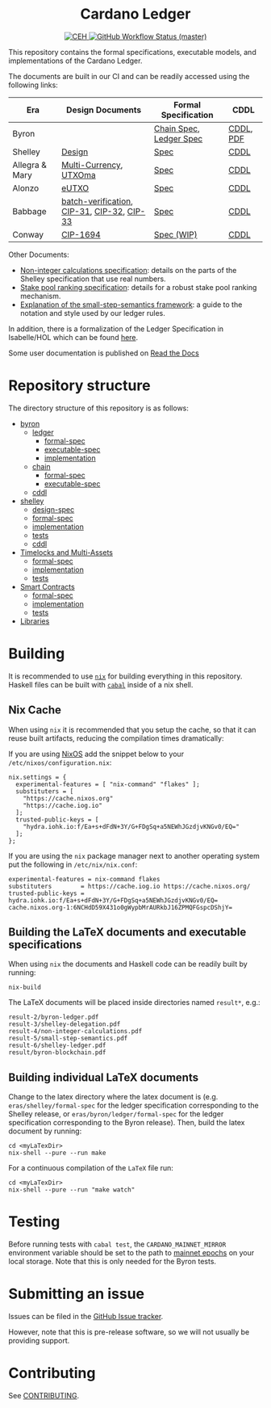 <h1 align="center">Cardano Ledger</h1>

<p align="center">
  <a href="https://input-output-hk.github.io/cardano-engineering-handbook">
    <img alt="CEH" src="https://img.shields.io/badge/policy-Cardano%20Engineering%20Handbook-informational?style=for-the-badge" />
  </a>
  <a href="https://github.com/input-output-hk/cardano-ledger/actions/workflows/haskell.yml">
    <img alt="GitHub Workflow Status (master)" src="https://img.shields.io/github/actions/workflow/status/input-output-hk/cardano-ledger/haskell.yml?branch=master&style=for-the-badge" />
  </a>
</p>

This repository contains the formal specifications, executable models,
and implementations of the Cardano Ledger.

The documents are built in our CI and can be readily accessed using the
following links:

Era | Design Documents | Formal Specification | CDDL
----|------------------|----------------------|-----
Byron | | [Chain Spec](https://github.com/input-output-hk/cardano-ledger/releases/latest/download/byron-blockchain.pdf "Specification of the Blockchain Layer"), [Ledger Spec](https://github.com/input-output-hk/cardano-ledger/releases/latest/download/byron-ledger.pdf "A Formal Specification of the Cardano Ledger") | [CDDL](https://github.com/input-output-hk/cardano-ledger/tree/master/eras/byron/cddl-spec/byron.cddl), [PDF](https://github.com/input-output-hk/cardano-ledger/releases/latest/download/byron-binary.pdf)
Shelley | [Design](https://github.com/input-output-hk/cardano-ledger/releases/latest/download/shelley-delegation.pdf "Design Specification for Delegation and Incentives in Cardano") | [Spec](https://github.com/input-output-hk/cardano-ledger/releases/latest/download/shelley-ledger.pdf "A Formal Specification of the Cardano Ledger") | [CDDL](https://github.com/input-output-hk/cardano-ledger/tree/master/eras/shelley/test-suite/cddl-files)
Allegra & Mary | [Multi-Currency](https://eprint.iacr.org/2020/895 "Multi-Currency Ledgers"), [UTXOma](https://iohk.io/en/research/library/papers/utxoma-utxo-with-multi-asset-support/ "UTXOma:UTXO with Multi-Asset Support") | [Spec](https://github.com/input-output-hk/cardano-ledger/releases/latest/download/mary-ledger.pdf "A Formal Specification of the Cardano Ledger with a Native Multi-Asset Implementation") | [CDDL](https://github.com/input-output-hk/cardano-ledger/tree/master/eras/shelley-ma/test-suite/cddl-files)
Alonzo | [eUTXO](https://iohk.io/en/research/library/papers/the-extended-utxo-model/ "The Extended UTXO Model")| [Spec](https://github.com/input-output-hk/cardano-ledger/releases/latest/download/alonzo-ledger.pdf "A Formal Specification of the Cardano Ledger integrating Plutus Core") | [CDDL](https://github.com/input-output-hk/cardano-ledger/tree/master/eras/alonzo/test-suite/cddl-files)
Babbage | [batch-verification](https://iohk.io/en/research/library/papers/on-uc-secure-range-extension-and-batch-verification-for-ecvrf/ "On UC-Secure Range Extension and Batch Verification for ECVRF"), [CIP-31](https://github.com/cardano-foundation/CIPs/pull/159 "Reference inputs"), [CIP-32](https://github.com/cardano-foundation/CIPs/pull/160 "Inline datums"), [CIP-33](https://github.com/cardano-foundation/CIPs/pull/161 "Reference scripts") | [Spec](https://github.com/input-output-hk/cardano-ledger/releases/latest/download/babbage-ledger.pdf "Formal Specification of the Cardano Ledger for the Babbage era") | [CDDL](https://github.com/input-output-hk/cardano-ledger/tree/master/eras/babbage/test-suite/cddl-files)
Conway | [CIP-1694](https://github.com/JaredCorduan/CIPs/blob/voltaire-v1/CIP-1694/README.md) | [Spec (WIP)](https://github.com/input-output-hk/formal-ledger-specifications) | [CDDL](https://github.com/input-output-hk/cardano-ledger/tree/master/eras/conway/test-suite/cddl-files)


Other Documents:
- [Non-integer calculations specification](https://github.com/input-output-hk/cardano-ledger/releases/latest/download/non-integer-calculations.pdf): details on the parts of the Shelley specification that use real numbers.
- [Stake pool ranking specification](https://github.com/input-output-hk/cardano-ledger/releases/latest/download/pool-ranking.pdf): details for a robust stake pool ranking mechanism.
- [Explanation of the small-step-semantics framework](https://github.com/input-output-hk/cardano-ledger/releases/latest/download/small-step-semantics.pdf): a guide to the notation and style used by our ledger rules.

In addition, there is a formalization of the Ledger Specification in Isabelle/HOL which can be found [here](https://github.com/input-output-hk/fm-ledger-formalization).

Some user documentation is published on [Read the Docs](https://cardano-ledger.readthedocs.io/en/latest)

# Repository structure

The directory structure of this repository is as follows:

- [byron](./eras/byron)
  - [ledger](./eras/byron/ledger)
    - [formal-spec](./eras/byron/ledger/formal-spec)
    - [executable-spec](./eras/byron/ledger/executable-spec)
    - [implementation](./eras/byron/ledger/impl)
  - [chain](./eras/byron/chain)
    - [formal-spec](./eras/byron/chain/formal-spec)
    - [executable-spec](./eras/byron/chain/executable-spec)
  - [cddl](./eras/byron/cddl-spec)
- [shelley](./eras/shelley)
  - [design-spec](./eras/shelley/design-spec)
  - [formal-spec](./eras/shelley/formal-spec)
  - [implementation](./eras/shelley/impl)
  - [tests](./eras/shelley/test-suite)
  - [cddl](./eras/shelley/test-suite/cddl-files)
- [Timelocks and Multi-Assets](./eras/shelley-ma)
    - [formal-spec](./eras/shelley-ma/formal-spec)
    - [implementation](./eras/shelley-ma/impl)
    - [tests](./eras/shelley-ma/test-suite)
- [Smart Contracts](./eras/alonzo)
    - [formal-spec](./eras/alonzo/formal-spec)
    - [implementation](./eras/alonzo/impl)
    - [tests](./eras/alonzo/test-suite)
- [Libraries](./libs)

# Building

It is recommended to use [`nix`](https://nixos.org/nix/download.html) for building everything in this repository.
Haskell files can be built with [`cabal`](https://www.haskell.org/cabal/) inside of a nix shell.

## Nix Cache

When using `nix` it is recommended that you setup the cache, so that it can
reuse built artifacts, reducing the compilation times dramatically:

If you are using [NixOS](https://nixos.org/) add the snippet below to your
`/etc/nixos/configuration.nix`:

```
nix.settings = {
  experimental-features = [ "nix-command" "flakes" ];
  substituters = [
    "https://cache.nixos.org"
    "https://cache.iog.io"
  ];
  trusted-public-keys = [
    "hydra.iohk.io:f/Ea+s+dFdN+3Y/G+FDgSq+a5NEWhJGzdjvKNGv0/EQ="
  ];
};
```

If you are using the `nix` package manager next to another operating system put
the following in `/etc/nix/nix.conf`:

```
experimental-features = nix-command flakes
substituters        = https://cache.iog.io https://cache.nixos.org/
trusted-public-keys = hydra.iohk.io:f/Ea+s+dFdN+3Y/G+FDgSq+a5NEWhJGzdjvKNGv0/EQ= cache.nixos.org-1:6NCHdD59X431o0gWypbMrAURkbJ16ZPMQFGspcDShjY=
```

## Building the LaTeX documents and executable specifications

When using `nix` the documents and Haskell code can be readily
built by running:

```shell
nix-build
```

The LaTeX documents will be placed inside directories named `result*`, e.g.:

```shell
result-2/byron-ledger.pdf
result-3/shelley-delegation.pdf
result-4/non-integer-calculations.pdf
result-5/small-step-semantics.pdf
result-6/shelley-ledger.pdf
result/byron-blockchain.pdf
```


## Building individual LaTeX documents


Change to the latex directory where the latex document is (e.g. `eras/shelley/formal-spec`
for the ledger specification corresponding to the Shelley release, or
`eras/byron/ledger/formal-spec` for the ledger specification corresponding to
the Byron release). Then, build the latex document by running:

```shell
cd <myLaTexDir>
nix-shell --pure --run make
```

For a continuous compilation of the `LaTeX` file run:

```shell
cd <myLaTexDir>
nix-shell --pure --run "make watch"
```

# Testing

Before running tests with `cabal test`, the `CARDANO_MAINNET_MIRROR` environment variable should be set to the path to [mainnet epochs](https://github.com/input-output-hk/cardano-mainnet-mirror/tree/master/epochs) on your local storage.
Note that this is only needed for the Byron tests.

# Submitting an issue

Issues can be filed in the [GitHub Issue tracker](https://github.com/input-output-hk/cardano-ledger/issues).

However, note that this is pre-release software, so we will not usually be providing support.

# Contributing

See [CONTRIBUTING](https://github.com/input-output-hk/cardano-ledger/blob/master/CONTRIBUTING.md).
